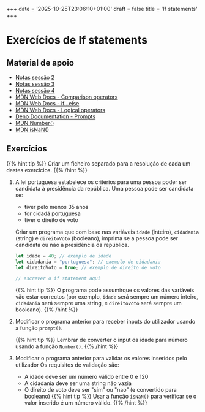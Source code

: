 +++
date = '2025-10-25T23:06:10+01:00'
draft = false
title = 'If statements'
+++

# Exercícios de If statements

## Material de apoio

- [Notas sessão 2](../sessoes/002_20250926/#estrutura-condicional-if)
- [Notas sessão 3](../sessoes/003_20251010/#mais-sobre-condicionais)
- [Notas sessão 4](../sessoes/004_20251020/#exercícios-práticos-sobre-condicionais)
- [MDN Web Docs - Comparison operators](https://developer.mozilla.org/en-US/docs/Web/JavaScript/Reference/Operators/Comparison_Operators)
- [MDN Web Docs - if...else](https://developer.mozilla.org/en-US/docs/Web/JavaScript/Reference/Statements/if...else)
- [MDN Web Docs - Logical operators](https://developer.mozilla.org/en-US/docs/Web/JavaScript/Reference/Operators/Logical_Operators)
- [Deno Documentation - Prompts](https://docs.deno.com/examples/prompts/)
- [MDN Number()](https://developer.mozilla.org/en-US/docs/Web/JavaScript/Reference/Global_Objects/Number/Number)
- [MDN isNaN()](https://developer.mozilla.org/en-US/docs/Web/JavaScript/Reference/Global_Objects/isNaN)

## Exercícios

{{% hint tip %}}
Criar um ficheiro separado para a resolução de cada um destes exercícios.
{{% /hint %}}

1. A lei portuguesa estabelece os critérios para uma pessoa poder ser candidata à presidência da república.
   Uma pessoa pode ser candidata se:
    - tiver pelo menos 35 anos
    - for cidadã portuguesa
    - tiver o direito de voto

   Criar um programa que com base nas variáveis `idade` (inteiro), `cidadania` (string) e `direitoVoto` (booleano), imprima se a pessoa pode ser candidata ou não à presidência da república.

   ```javascript
   let idade = 40; // exemplo de idade
   let cidadania = "portuguesa"; // exemplo de cidadania
   let direitoVoto = true; // exemplo de direito de voto
   
   // escrever o if statement aqui
   ```
   {{% hint tip %}}
   O programa pode assumirque os valores das variáveis vão estar correctos (por exemplo, `idade` será sempre um número inteiro, `cidadania` será sempre uma string, e `direitoVoto` será sempre um booleano).
   {{% /hint %}}
2. Modificar o programa anterior para receber inputs do utilizador usando a função `prompt()`.

   {{% hint tip %}}
   Lembrar de converter o input da idade para número usando a função `Number()`.
   {{% /hint %}}
3. Modificar o programa anterior para validar os valores inseridos pelo utilizador
   Os requisitos de validação são:
    - A idade deve ser um número válido entre 0 e 120
    - A cidadania deve ser uma string não vazia
    - O direito de voto deve ser "sim" ou "nao" (e convertido para booleano)
   {{% hint tip %}}
   Usar a função `isNaN()` para verificar se o valor inserido é um número válido.
   {{% /hint %}}